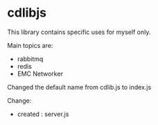 # cdlibjs  

This library contains specific uses for myself only. 

Main topics are:
* rabbitmq
* redis
* EMC Networker 


Changed the default name from cdlib.js to index.js

Change:

* created : server.js



